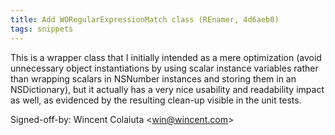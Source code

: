 ```yaml
---
title: Add WORegularExpressionMatch class (REnamer, 4d6aeb0)
tags: snippets
---
```


This is a wrapper class that I initially intended as a mere optimization (avoid unnecessary object instantiations by using scalar instance variables rather than wrapping scalars in NSNumber instances and storing them in an NSDictionary), but it actually has a very nice usability and readability impact as well, as evidenced by the resulting clean-up visible in the unit tests.

Signed-off-by: Wincent Colaiuta &lt;win@wincent.com&gt;
